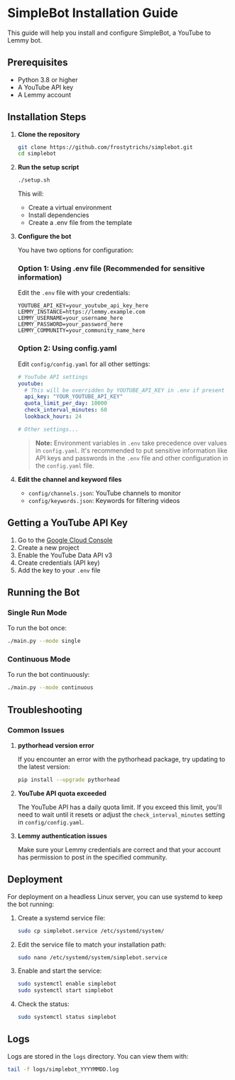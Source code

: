 # SimpleBot Installation Guide

This guide will help you install and configure SimpleBot, a YouTube to Lemmy bot.

## Prerequisites

- Python 3.8 or higher
- A YouTube API key
- A Lemmy account

## Installation Steps

1. **Clone the repository**

   ```bash
   git clone https://github.com/frostytrichs/simplebot.git
   cd simplebot
   ```

2. **Run the setup script**

   ```bash
   ./setup.sh
   ```

   This will:
   - Create a virtual environment
   - Install dependencies
   - Create a .env file from the template

3. **Configure the bot**

   You have two options for configuration:

   ### Option 1: Using .env file (Recommended for sensitive information)
   
   Edit the `.env` file with your credentials:

   ```
   YOUTUBE_API_KEY=your_youtube_api_key_here
   LEMMY_INSTANCE=https://lemmy.example.com
   LEMMY_USERNAME=your_username_here
   LEMMY_PASSWORD=your_password_here
   LEMMY_COMMUNITY=your_community_name_here
   ```

   ### Option 2: Using config.yaml
   
   Edit `config/config.yaml` for all other settings:
   
   ```yaml
   # YouTube API settings
   youtube:
     # This will be overridden by YOUTUBE_API_KEY in .env if present
     api_key: "YOUR_YOUTUBE_API_KEY"
     quota_limit_per_day: 10000
     check_interval_minutes: 60
     lookback_hours: 24
   
   # Other settings...
   ```

   > **Note:** Environment variables in `.env` take precedence over values in `config.yaml`. 
   > It's recommended to put sensitive information like API keys and passwords in the `.env` file
   > and other configuration in the `config.yaml` file.

4. **Edit the channel and keyword files**

   - `config/channels.json`: YouTube channels to monitor
   - `config/keywords.json`: Keywords for filtering videos

## Getting a YouTube API Key

1. Go to the [Google Cloud Console](https://console.cloud.google.com/)
2. Create a new project
3. Enable the YouTube Data API v3
4. Create credentials (API key)
5. Add the key to your `.env` file

## Running the Bot

### Single Run Mode

To run the bot once:

```bash
./main.py --mode single
```

### Continuous Mode

To run the bot continuously:

```bash
./main.py --mode continuous
```

## Troubleshooting

### Common Issues

1. **pythorhead version error**

   If you encounter an error with the pythorhead package, try updating to the latest version:

   ```bash
   pip install --upgrade pythorhead
   ```

2. **YouTube API quota exceeded**

   The YouTube API has a daily quota limit. If you exceed this limit, you'll need to wait until it resets or adjust the `check_interval_minutes` setting in `config/config.yaml`.

3. **Lemmy authentication issues**

   Make sure your Lemmy credentials are correct and that your account has permission to post in the specified community.

## Deployment

For deployment on a headless Linux server, you can use systemd to keep the bot running:

1. Create a systemd service file:

   ```bash
   sudo cp simplebot.service /etc/systemd/system/
   ```

2. Edit the service file to match your installation path:

   ```bash
   sudo nano /etc/systemd/system/simplebot.service
   ```

3. Enable and start the service:

   ```bash
   sudo systemctl enable simplebot
   sudo systemctl start simplebot
   ```

4. Check the status:

   ```bash
   sudo systemctl status simplebot
   ```

## Logs

Logs are stored in the `logs` directory. You can view them with:

```bash
tail -f logs/simplebot_YYYYMMDD.log
```